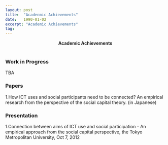 ```yaml
---
layout: post
title:  "Acadenmic Achievements"
date:   1990-01-02
excerpt: "Academic Achievements"
tag:
---
```


<center><b>Academic Achievements</b></center><br>


### Work in Progress

TBA


### Papers

1.How ICT uses and social participants need to be connected? An empirical research from the perspective of the social capital theory. (in Japanese)


### Presentation

1.Connection between aims of ICT use and social participation - An empirical approach from the social capital perspective, the Tokyo Metropolitan University, Oct 7, 2012



